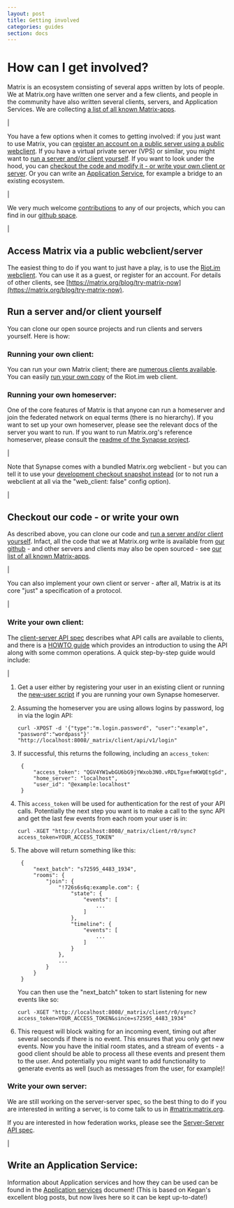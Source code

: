 ```yaml
---
layout: post
title: Getting involved
categories: guides
section: docs
---
```


# How can I get involved?
Matrix is an ecosystem consisting of several apps written by lots of people. We at Matrix.org have written one server and a few clients, and people in the community have also written several clients, servers, and Application Services. We are collecting [a list of all known Matrix-apps](https://matrix.org/blog/try-matrix-now/).

|

You have a few options when it comes to getting involved: if you just want to use Matrix, you can [register an account on a public server using a public webclient](#reg). If you have a virtual private server (VPS) or similar, you might want to [run a server and/or client yourself](#run). If you want to look under the hood, you can [checkout the code and modify it - or write your own client or server](#checkout). Or you can write an [Application Service](#as), for example a bridge to an existing ecosystem.

|

We very much welcome [contributions](https://github.com/matrix-org/synapse/blob/master/CONTRIBUTING.rst) to any of our projects, which you can find in our [github space](https://github.com/matrix-org/).

|

<a class="anchor" id="reg"></a>

## Access Matrix via a public webclient/server

The easiest thing to do if you want to just have a play, is to use the [Riot.im
webclient](https://riot.im). You can use it as a guest, or register for an
account. For details of other clients, see
[https://matrix.org/blog/try-matrix-now](https://matrix.org/blog/try-matrix-now).

<a class="anchor" id="run"></a>

## Run a server and/or client yourself

You can clone our open source projects and run clients and servers yourself. Here is how:

### Running your own client:

You can run your own Matrix client; there are [numerous clients
available](https://matrix.org/blog/try-matrix-now/). You can easily [run your
own copy](https://github.com/vector-im/vector-web#getting-started) of the
Riot.im web client.

### Running your own homeserver:

One of the core features of Matrix is that anyone can run a homeserver and join the federated network on equal terms (there is no hierarchy). If you want to set up your own homeserver, please see the relevant docs of the server you want to run. If you want to run Matrix.org's reference homeserver, please consult the [readme of the Synapse project](https://github.com/matrix-org/synapse/blob/master/README.rst).

|

Note that Synapse comes with a bundled Matrix.org webclient - but you can tell it to use your [development checkout snapshot instead](https://github.com/matrix-org/matrix-angular-sdk#matrix-angular-sdk) (or to not run a webclient at all via the "web_client: false" config option).

|

<a class="anchor" id="checkout"></a>

## Checkout our code - or write your own

As described above, you can clone our code and [run a server and/or client yourself](#run). Infact, all the code that we at Matrix.org write is available from [our github](http://github.com/matrix-org) - and other servers and clients may also be open sourced - see [our list of all known Matrix-apps](https://matrix.org/blog/try-matrix-now/).

|

You can also implement your own client or server - after all, Matrix is at its core "just" a specification of a protocol.

|

### Write your own client:

The [client-server API
spec](https://matrix.org/docs/spec/client_server/latest.html) describes what API
calls are available to clients, and there is a [HOWTO
guide](https://matrix.org/docs/guides/client-server.html) which provides an
introduction to using the API along with some common operations. A quick
step-by-step guide would include:

|

1. Get a user either by registering your user in an existing client or running the [new-user script](https://github.com/matrix-org/synapse/blob/master/scripts/register_new_matrix_user) if you are running your own Synapse homeserver.

2. Assuming the homeserver you are using allows logins by password, log in via the login API:

   ```
   curl -XPOST -d '{"type":"m.login.password", "user":"example", "password":"wordpass"}' "http://localhost:8008/_matrix/client/api/v1/login"
   ```

3. If successful, this returns the following, including an `access_token`:

        {
            "access_token": "QGV4YW1wbGU6bG9jYWxob3N0.vRDLTgxefmKWQEtgGd",
            "home_server": "localhost",
            "user_id": "@example:localhost"
        }

4. This ``access_token`` will be used for authentication for the rest of your API calls. Potentially the next step you want is to make a call to the sync API and get the last few events from each room your user is in:

   ```
   curl -XGET "http://localhost:8008/_matrix/client/r0/sync?access_token=YOUR_ACCESS_TOKEN"
   ```

5. The above will return something like this:

        {
            "next_batch": "s72595_4483_1934",
            "rooms": {
                "join": {
                    "!726s6s6q:example.com": {
                        "state": {
                            "events": [
                                ...
                            ]
                        },
                        "timeline": {
                            "events": [
                                ...
                            ]
                        }
                    },
                    ...
                }
            }
        }


   You can then use the "next_batch" token to start listening for new events like so:

   ```
   curl -XGET "http://localhost:8008/_matrix/client/r0/sync?access_token=YOUR_ACCESS_TOKEN&since=s72595_4483_1934"
   ```

6. This request will block waiting for an incoming event, timing out after several seconds if there is no event. This ensures that you only get new events. Now you have the initial room states, and a stream of events - a good client should be able to process all these events and present them to the user. And potentially you might want to add functionality to generate events as well (such as messages from the user, for example)!

### Write your own server:

We are still working on the server-server spec, so the best thing to do if you are interested in writing a server, is to come talk to us in [#matrix:matrix.org](https://matrix.to/#/#matrix:matrix.org).

If you are interested in how federation works, please see the [Server-Server API spec](https://matrix.org/docs/spec/server_server/unstable.html).

|

<a class="anchor" id="as"></a>

## Write an Application Service:

Information about Application services and how they can be used can be found in the [Application services](./application_services.html) document! (This is based on Kegan's excellent blog posts, but now lives here so it can be kept up-to-date!)
